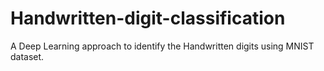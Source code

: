 # Handwritten-digit-classification
A Deep Learning approach to identify the Handwritten digits using MNIST dataset.
